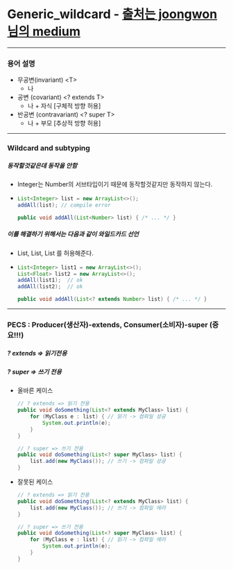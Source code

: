 # Generic_wildcard - [출처는 joongwon님의 medium](https://medium.com/@joongwon/java-java의-generics-604b562530b3)
---
### 용어 설명
* 무공변(invariant) &#60;T>
  * 나
* 공변 (covariant) <? extends T>
  * 나 + 자식 [구체적 방향 허용]
* 반공변 (contravariant) <? super T>
  * 나 + 부모 [추상적 방향 허용]
---
### Wildcard and subtyping
##### 동작할것같은데 동작을 안함
* Integer는 Number의 서브타입이기 때문에 동작할것같지만 동작하지 않는다.
* ```java
  List<Integer> list = new ArrayList<>();
  addAll(list); // compile error

  public void addAll(List<Number> list) { /* ... */ }
##### 이를 해결하기 위해서는 다음과 같이 와일드카드 선언
* List<Integer>, List<Float>, List<Double> 를 허용해준다.
* ```java
  List<Integer> list1 = new ArrayList<>();
  List<Float> list2 = new ArrayList<>();
  addAll(list1);  // ok
  addAll(list2);  // ok

  public void addAll(List<? extends Number> list) { /* ... */ }
---
### PECS : Producer(생산자)-extends, Consumer(소비자)-super (중요!!!)
##### ? extends => 읽기전용
##### ? super => 쓰기 전용
* 올바른 케이스
  ```java
  // ? extends => 읽기 전용
  public void doSomething(List<? extends MyClass> list) {
      for (MyClass e : list) { // 읽기 -> 컴파일 성공
          System.out.println(e);
      }
  }

  // ? super => 쓰기 전용
  public void doSomething(List<? super MyClass> list) {
      list.add(new MyClass()); // 쓰기 -> 컴파일 성공
  }
* 잘못된 케이스
  ```java
  // ? extends => 읽기 전용
  public void doSomething(List<? extends MyClass> list) {
      list.add(new MyClass()); // 쓰기 -> 컴파일 에러
  }

  // ? super => 쓰기 전용
  public void doSomething(List<? super MyClass> list) {
      for (MyClass e : list) { // 읽기 -> 컴파일 에러
          System.out.println(e);
      }
  }
